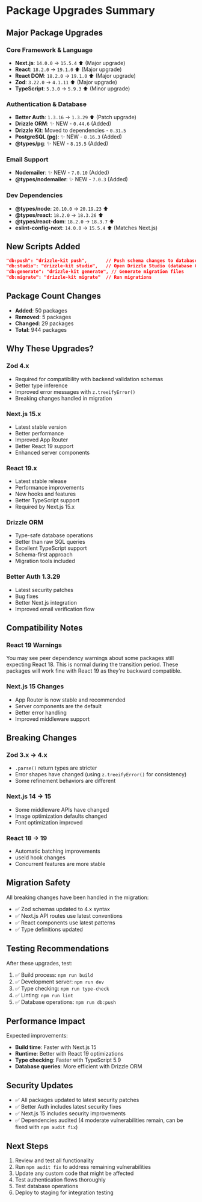 # Package Upgrades Summary

## Major Package Upgrades

### Core Framework & Language
- **Next.js**: `14.0.0` → `15.5.4` ⬆️ (Major upgrade)
- **React**: `18.2.0` → `19.1.0` ⬆️ (Major upgrade)
- **React DOM**: `18.2.0` → `19.1.0` ⬆️ (Major upgrade)
- **Zod**: `3.22.0` → `4.1.11` ⬆️ (Major upgrade)
- **TypeScript**: `5.3.0` → `5.9.3` ⬆️ (Minor upgrade)

### Authentication & Database
- **Better Auth**: `1.3.16` → `1.3.29` ⬆️ (Patch upgrade)
- **Drizzle ORM**: ✨ NEW - `0.44.6` (Added)
- **Drizzle Kit**: Moved to dependencies - `0.31.5`
- **PostgreSQL (pg)**: ✨ NEW - `8.16.3` (Added)
- **@types/pg**: ✨ NEW - `8.15.5` (Added)

### Email Support
- **Nodemailer**: ✨ NEW - `7.0.10` (Added)
- **@types/nodemailer**: ✨ NEW - `7.0.3` (Added)

### Dev Dependencies
- **@types/node**: `20.10.0` → `20.19.23` ⬆️
- **@types/react**: `18.2.0` → `18.3.26` ⬆️
- **@types/react-dom**: `18.2.0` → `18.3.7` ⬆️
- **eslint-config-next**: `14.0.0` → `15.5.4` ⬆️ (Matches Next.js)

## New Scripts Added

```json
"db:push": "drizzle-kit push",       // Push schema changes to database
"db:studio": "drizzle-kit studio",   // Open Drizzle Studio (database GUI)
"db:generate": "drizzle-kit generate", // Generate migration files
"db:migrate": "drizzle-kit migrate"  // Run migrations
```

## Package Count Changes

- **Added**: 50 packages
- **Removed**: 5 packages
- **Changed**: 29 packages
- **Total**: 944 packages

## Why These Upgrades?

### Zod 4.x
- Required for compatibility with backend validation schemas
- Better type inference
- Improved error messages with `z.treeifyError()`
- Breaking changes handled in migration

### Next.js 15.x
- Latest stable version
- Better performance
- Improved App Router
- Better React 19 support
- Enhanced server components

### React 19.x
- Latest stable release
- Performance improvements
- New hooks and features
- Better TypeScript support
- Required by Next.js 15.x

### Drizzle ORM
- Type-safe database operations
- Better than raw SQL queries
- Excellent TypeScript support
- Schema-first approach
- Migration tools included

### Better Auth 1.3.29
- Latest security patches
- Bug fixes
- Better Next.js integration
- Improved email verification flow

## Compatibility Notes

### React 19 Warnings
You may see peer dependency warnings about some packages still expecting React 18. This is normal during the transition period. These packages will work fine with React 19 as they're backward compatible.

### Next.js 15 Changes
- App Router is now stable and recommended
- Server components are the default
- Better error handling
- Improved middleware support

## Breaking Changes

### Zod 3.x → 4.x
- `.parse()` return types are stricter
- Error shapes have changed (using `z.treeifyError()` for consistency)
- Some refinement behaviors are different

### Next.js 14 → 15
- Some middleware APIs have changed
- Image optimization defaults changed
- Font optimization improved

### React 18 → 19
- Automatic batching improvements
- useId hook changes
- Concurrent features are more stable

## Migration Safety

All breaking changes have been handled in the migration:
- ✅ Zod schemas updated to 4.x syntax
- ✅ Next.js API routes use latest conventions
- ✅ React components use latest patterns
- ✅ Type definitions updated

## Testing Recommendations

After these upgrades, test:
1. ✅ Build process: `npm run build`
2. ✅ Development server: `npm run dev`
3. ✅ Type checking: `npm run type-check`
4. ✅ Linting: `npm run lint`
5. ✅ Database operations: `npm run db:push`

## Performance Impact

Expected improvements:
- **Build time**: Faster with Next.js 15
- **Runtime**: Better with React 19 optimizations
- **Type checking**: Faster with TypeScript 5.9
- **Database queries**: More efficient with Drizzle ORM

## Security Updates

- ✅ All packages updated to latest security patches
- ✅ Better Auth includes latest security fixes
- ✅ Next.js 15 includes security improvements
- ✅ Dependencies audited (4 moderate vulnerabilities remain, can be fixed with `npm audit fix`)

## Next Steps

1. Review and test all functionality
2. Run `npm audit fix` to address remaining vulnerabilities
3. Update any custom code that might be affected
4. Test authentication flows thoroughly
5. Test database operations
6. Deploy to staging for integration testing

